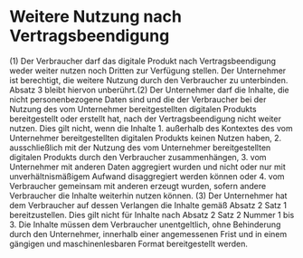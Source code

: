 # Weitere Nutzung nach Vertragsbeendigung

(1) Der Verbraucher darf das digitale Produkt nach Vertragsbeendigung weder weiter nutzen noch Dritten zur Verfügung stellen. Der Unternehmer ist berechtigt, die weitere Nutzung durch den Verbraucher zu unterbinden. Absatz 3 bleibt hiervon unberührt.(2) Der Unternehmer darf die Inhalte, die nicht personenbezogene Daten sind und die der Verbraucher bei der Nutzung des vom Unternehmer bereitgestellten digitalen Produkts bereitgestellt oder erstellt hat, nach der Vertragsbeendigung nicht weiter nutzen. Dies gilt nicht, wenn die Inhalte  1.
 außerhalb des Kontextes des vom Unternehmer bereitgestellten digitalen Produkts keinen Nutzen haben,
 2.
 ausschließlich mit der Nutzung des vom Unternehmer bereitgestellten digitalen Produkts durch den Verbraucher zusammenhängen,
 3.
 vom Unternehmer mit anderen Daten aggregiert wurden und nicht oder nur mit unverhältnismäßigem Aufwand disaggregiert werden können oder
 4.
 vom Verbraucher gemeinsam mit anderen erzeugt wurden, sofern andere Verbraucher die Inhalte weiterhin nutzen können.
(3) Der Unternehmer hat dem Verbraucher auf dessen Verlangen die Inhalte gemäß Absatz 2 Satz 1 bereitzustellen. Dies gilt nicht für Inhalte nach Absatz 2 Satz 2 Nummer 1 bis 3. Die Inhalte müssen dem Verbraucher unentgeltlich, ohne Behinderung durch den Unternehmer, innerhalb einer angemessenen Frist und in einem gängigen und maschinenlesbaren Format bereitgestellt werden. 


